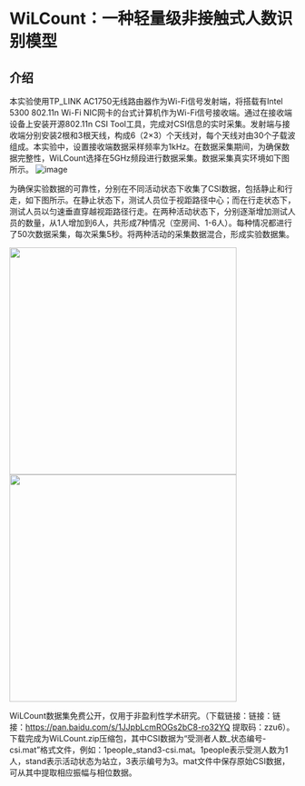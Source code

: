 # WiLCount：一种轻量级非接触式人数识别模型
## 介绍
本实验使用TP_LINK AC1750无线路由器作为Wi-Fi信号发射端，将搭载有Intel 5300 802.11n Wi-Fi NIC网卡的台式计算机作为Wi-Fi信号接收端。通过在接收端设备上安装开源802.11n CSI Tool工具，完成对CSI信息的实时采集。发射端与接收端分别安装2根和3根天线，构成6（2×3）个天线对，每个天线对由30个子载波组成。本实验中，设置接收端数据采样频率为1kHz。在数据采集期间，为确保数据完整性，WiLCount选择在5GHz频段进行数据采集。数据采集真实环境如下图所示。
![image](https://github.com/zzuZYH/WiLCount/assets/137862443/ce24ab2b-aab5-4517-ab11-9c1396e704dd)

为确保实验数据的可靠性，分别在不同活动状态下收集了CSI数据，包括静止和行走，如下图所示。在静止状态下，测试人员位于视距路径中心；而在行走状态下，测试人员以匀速垂直穿越视距路径行走。在两种活动状态下，分别逐渐增加测试人员的数量，从1人增加到6人，共形成7种情况（空房间、1-6人）。每种情况都进行了50次数据采集，每次采集5秒。将两种活动的采集数据混合，形成实验数据集。

<img src="https://github.com/zzuZYH/WiLCount/assets/137862443/7b729e44-3d28-4d7b-b312-e40acff8da83" width="400" height="400"/><img src="https://github.com/zzuZYH/WiLCount/assets/137862443/fec56869-8640-475c-8e01-8b8f2849bcd8" width="400" height="400"/>

WiLCount数据集免费公开，仅用于非盈利性学术研究。（下载链接：链接：链接：https://pan.baidu.com/s/1JJpbLcmROGs2bC8-ro32YQ 提取码：zzu6）。 下载完成为WiLCount.zip压缩包，其中CSI数据为“受测者人数_状态编号-csi.mat”格式文件，例如：1people_stand3-csi.mat。1people表示受测人数为1人，stand表示活动状态为站立，3表示编号为3。mat文件中保存原始CSI数据，可从其中提取相应振幅与相位数据。

